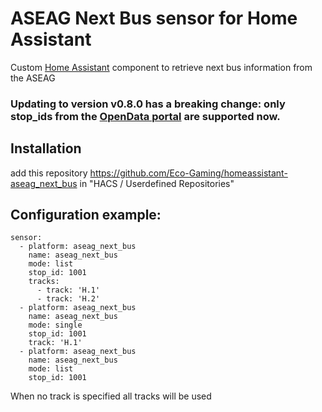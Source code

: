 # ASEAG Next Bus sensor for Home Assistant

Custom [Home Assistant](https://www.home-assistant.io) component to retrieve next bus information from the ASEAG

### Updating to version v0.8.0 has a breaking change: only stop_ids from the [OpenData portal](http://opendata.avv.de/) are supported now.

## Installation
add this repository https://github.com/Eco-Gaming/homeassistant-aseag_next_bus in "HACS / Userdefined Repositories"

## Configuration example:
~~~
sensor:
  - platform: aseag_next_bus
    name: aseag_next_bus
    mode: list
    stop_id: 1001
    tracks:
      - track: 'H.1'
      - track: 'H.2'
  - platform: aseag_next_bus
    name: aseag_next_bus
    mode: single
    stop_id: 1001
    track: 'H.1'
  - platform: aseag_next_bus
    name: aseag_next_bus
    mode: list
    stop_id: 1001
~~~
When no track is specified all tracks will be used
